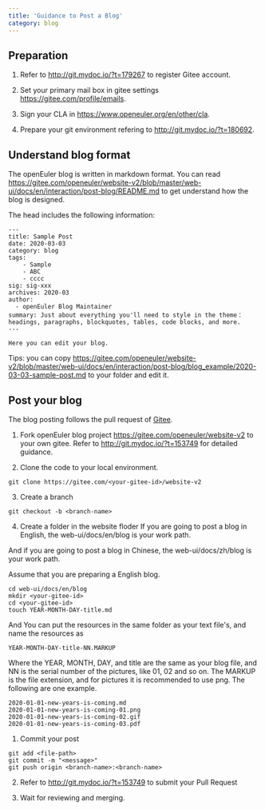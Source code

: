 ```yaml
---
title: 'Guidance to Post a Blog'
category: blog
---
```


<div id="post-blog-content">

## Preparation

1. Refer to <http://git.mydoc.io/?t=179267> to register Gitee account.

2. Set your primary mail box in gitee settings <https://gitee.com/profile/emails>.

3. Sign your CLA in <https://www.openeuler.org/en/other/cla>.

4. Prepare your git environment refering to <http://git.mydoc.io/?t=180692>.

## Understand blog format

The openEuler blog is written in markdown format.
You can read <https://gitee.com/openeuler/website-v2/blob/master/web-ui/docs/en/interaction/post-blog/README.md> to get understand how the blog is designed.

The head includes the following information:

```
---
title: Sample Post
date: 2020-03-03
category: blog
tags:
    - Sample
    - ABC
    - cccc
sig: sig-xxx
archives: 2020-03
author:
  - openEuler Blog Maintainer
summary: Just about everything you'll need to style in the theme：headings, paragraphs, blockquotes, tables, code blocks, and more.
---

Here you can edit your blog.
```

Tips: you can copy https://gitee.com/openeuler/website-v2/blob/master/web-ui/docs/en/interaction/post-blog/blog_example/2020-03-03-sample-post.md to your folder and edit it.

## Post your blog

The blog posting follows the pull request of [Gitee](gitee.com).

1. Fork openEuler blog project <https://gitee.com/openeuler/website-v2> to your own gitee. Refer to <http://git.mydoc.io/?t=153749> for detailed guidance.

2. Clone the code to your local environment.

```
git clone https://gitee.com/<your-gitee-id>/website-v2
```

3. Create a branch

```
git checkout -b <branch-name>
```

4. Create a folder in the website floder
   If you are going to post a blog in English, the web-ui/docs/en/blog is your work path.

And if you are going to post a blog in Chinese, the web-ui/docs/zh/blog is your work path.

Assume that you are preparing a English blog.

```
cd web-ui/docs/en/blog
mkdir <your-gitee-id>
cd <your-gitee-id>
touch YEAR-MONTH-DAY-title.md
```

And You can put the resources in the same folder as your text file's, and name the resources as

```
YEAR-MONTH-DAY-title-NN.MARKUP
```

Where the YEAR, MONTH, DAY, and title are the same as your blog file, and NN is the serial number of the pictures, like 01, 02 and so on. The MARKUP is the file extension, and for pictures it is recommended to use png.
The following are one example.

```
2020-01-01-new-years-is-coming.md
2020-01-01-new-years-is-coming-01.png
2020-01-01-new-years-is-coming-02.gif
2020-01-01-new-years-is-coming-03.pdf
```

1. Commit your post

```
git add <file-path>
git commit -m "<message>"
git push origin <branch-name>:<branch-name>
```

2. Refer to <http://git.mydoc.io/?t=153749> to submit your Pull Request

3. Wait for reviewing and merging.

</div>
